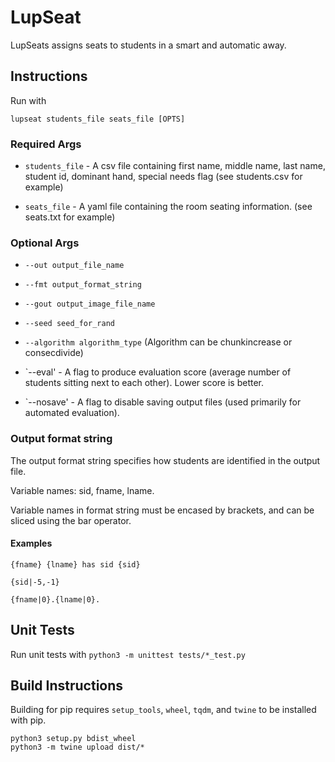 # LupSeat
LupSeats assigns seats to students in a smart and automatic away.

## Instructions
Run with 
```
lupseat students_file seats_file [OPTS]
```

### Required Args
* `students_file` - A csv file containing first name, middle name, last name, student id, dominant hand, special needs flag (see students.csv for example)

* `seats_file` - A yaml file containing the room seating information. (see seats.txt for example)

### Optional Args

* `--out output_file_name`

* `--fmt output_format_string`

* `--gout output_image_file_name`

* `--seed seed_for_rand`

* `--algorithm algorithm_type` (Algorithm can be chunkincrease or consecdivide)

* `--eval' - A flag to produce evaluation score (average number of students sitting next to each other). Lower score is better.

* `--nosave' - A flag to disable saving output files (used primarily for automated evaluation).

### Output format string
The output format string specifies how students are identified in the output file.

Variable names: sid, fname, lname.

Variable names in format string must be encased by brackets, and can be sliced using the bar operator.

#### Examples
`{fname} {lname} has sid {sid}`

`{sid|-5,-1}`

`{fname|0}.{lname|0}.`

## Unit Tests
Run unit tests with `python3 -m unittest tests/*_test.py`

## Build Instructions
Building for pip requires `setup_tools`, `wheel`, `tqdm`, and `twine` to be installed with pip.
```
python3 setup.py bdist_wheel
python3 -m twine upload dist/*
```
